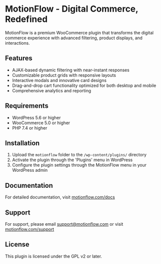 # MotionFlow - Digital Commerce, Redefined

MotionFlow is a premium WooCommerce plugin that transforms the digital commerce experience with advanced filtering, product displays, and interactions.

## Features

- AJAX-based dynamic filtering with near-instant responses
- Customizable product grids with responsive layouts
- Interactive modals and innovative card designs
- Drag-and-drop cart functionality optimized for both desktop and mobile
- Comprehensive analytics and reporting

## Requirements

- WordPress 5.6 or higher
- WooCommerce 5.0 or higher
- PHP 7.4 or higher

## Installation

1. Upload the `motionflow` folder to the `/wp-content/plugins/` directory
2. Activate the plugin through the 'Plugins' menu in WordPress
3. Configure the plugin settings through the MotionFlow menu in your WordPress admin

## Documentation

For detailed documentation, visit [motionflow.com/docs](https://motionflow.com/docs)

## Support

For support, please email support@motionflow.com or visit [motionflow.com/support](https://motionflow.com/support)

## License

This plugin is licensed under the GPL v2 or later.